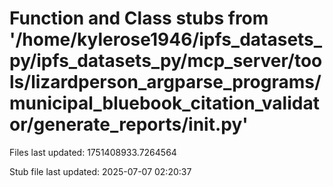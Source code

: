# Function and Class stubs from '/home/kylerose1946/ipfs_datasets_py/ipfs_datasets_py/mcp_server/tools/lizardperson_argparse_programs/municipal_bluebook_citation_validator/generate_reports/__init__.py'

Files last updated: 1751408933.7264564

Stub file last updated: 2025-07-07 02:20:37
